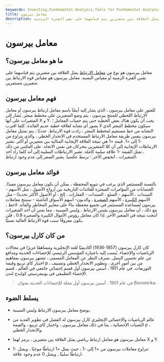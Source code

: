 ```yaml
---
keywords: Investing,Fundamental Analysis,Tools for Fundamental Analysis,Tools
title: معامل بيرسون
description: معامل بيرسون هو نوع من معامل الارتباط يمثل العلاقة بين متغيرين يتم قياسهما على نفس الفترة الزمنية.
---
```


# معامل بيرسون
## ما هو معامل بيرسون؟

معامل بيرسون هو نوع من [معامل الارتباط](/correlationcoefficient) يمثل العلاقة بين متغيرين يتم قياسهما على نفس الفترة الزمنية أو مقياس النسبة. معامل بيرسون هو مقياس قوة الارتباط بين متغيرين مستمرين.

## فهم معامل بيرسون

للعثور على معامل بيرسون ، الذي يشار إليه أيضًا باسم معامل ارتباط بيرسون أو معامل الارتباط اللحظي للمنتج بيرسون ، يتم وضع المتغيرين على مخطط مبعثر. يُشار إلى المتغيرات على أنها X و Y. يجب أن يكون هناك بعض الخطية حتى يتم حساب المعامل ؛ سيكون مخطط التبعثر الذي لا يصور أي تشابه لعلاقة خطية عديم الفائدة. كلما اقترب التشابه من خط مستقيم لمخطط التبعثر ، زادت قوة الارتباط. عدديًا ، يتم تمثيل معامل بيرسون بنفس طريقة معامل الارتباط المستخدم في الانحدار الخطي ، والذي يتراوح من -1 إلى +1. قيمة +1 هي نتيجة العلاقة الإيجابية المثالية بين متغيرين أو أكثر. تشير الارتباطات الإيجابية إلى أن كلا المتغيرين يتحركان في نفس الاتجاه. على العكس من ذلك ، تمثل القيمة -1 علاقة سلبية كاملة. تشير الارتباطات السلبية إلى أنه كلما زاد أحد المتغيرات ، انخفض الآخر ؛ ترتبط عكسيا. يشير الصفر إلى عدم وجود ارتباط.

## فوائد معامل بيرسون

بالنسبة للمستثمر الذي يرغب في تنويع المحفظة ، يمكن أن يكون معامل بيرسون مفيدًا. الحسابات من المؤامرات المبعثرة للعائدات التاريخية بين أزواج الأصول ، مثل الأسهم - السندات ، الأسهم - السلع ، السندات - العقارات ، إلخ ، أو الأصول الأكثر تحديدًا - مثل الأسهم [الكبيرة](/large-cap) ، الأسهم [الصغيرة](/small-cap) ، والديون- أسهم الأسواق الناشئة - ستنتج معاملات بيرسون لمساعدة المستثمر في تجميع محفظة بناءً على معايير المخاطر والعائد. لاحظ ، مع ذلك ، أن معامل بيرسون يقيس الارتباط ، وليس السببية ، مما يعني أن أحد المتغيرات أنتجت نتيجة في المتغير الآخر. إذا كان معامل رؤوس الأموال الكبيرة والصغيرة 0.8 ، فلن يكون معروفًا سبب قوة الارتباط العالية نسبيًا.

## من كان كارل بيرسون؟

كان كارل بيرسون (1857-1936) أكاديميًا للغة الإنجليزية ومساهمًا غزيرًا في مجالات الرياضيات والإحصاء. يُنسب إليه باعتباره المؤسس الرئيسي للإحصاءات الحديثة ومدافع عن علم تحسين النسل. بصرف النظر عن المعامل المسمى ، تشتهر بيرسون بمفاهيم اختبار كاي تربيع وقيمة p ، من بين أمور أخرى ، وتطوير الانحدار الخطي وتصنيف التوزيعات. في عام 1911 ، أسس بيرسون أول قسم إحصائي جامعي في العالم ، قسم الإحصاء التطبيقي في يونيفرسيتي كوليدج لندن.

> في عام 1901 ، أسس بيرسون أول مجلة للإحصاءات الحديثة بعنوان Biometrika.

>

## يسلط الضوء

- يوضح معامل بيرسون الارتباط وليس السببية.

- عالم الرياضيات والإحصائي الإنجليزي كارل بيرسون له الفضل في تطوير العديد من التقنيات الإحصائية ، بما في ذلك معامل بيرسون ، واختبار كاي تربيع ، والقيمة p ، والانحدار الخطي.

- معامل بيرسون هو معامل ارتباط رياضي يمثل العلاقة بين متغيرين ، يرمز لهما X و Y.

- تتراوح معاملات بيرسون من +1 إلى -1 ، حيث يمثل +1 ارتباطًا موجبًا ، ويمثل -1 ارتباطًا سلبيًا ، ويمثل 0 عدم وجود علاقة.

